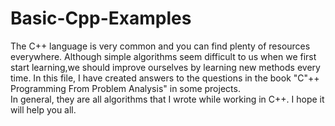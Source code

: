 # Basic-Cpp-Examples
The C++ language is very common and you can find plenty of resources everywhere. Although simple algorithms seem difficult to us when we first start learning,we should improve ourselves by learning new methods every time.
In this file, I have created answers to the questions in the book "C"++ Programming From Problem Analysis" in some projects.<br/> In general, they are all algorithms that I wrote while working in C++. I hope it will help you all.
